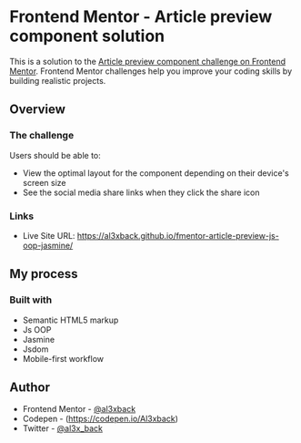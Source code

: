 # Frontend Mentor - Article preview component solution

This is a solution to the [Article preview component challenge on Frontend Mentor](https://www.frontendmentor.io/challenges/article-preview-component-dYBN_pYFT). Frontend Mentor challenges help you improve your coding skills by building realistic projects.

## Overview

### The challenge

Users should be able to:

- View the optimal layout for the component depending on their device's screen size
- See the social media share links when they click the share icon

### Links

- Live Site URL: https://al3xback.github.io/fmentor-article-preview-js-oop-jasmine/

## My process

### Built with

- Semantic HTML5 markup
- Js OOP
- Jasmine
- Jsdom
- Mobile-first workflow

## Author

- Frontend Mentor - [@al3xback](https://www.frontendmentor.io/profile/al3xback)
- Codepen - (https://codepen.io/Al3xback)
- Twitter - [@al3x_back](https://twitter.com/al3x_back)
